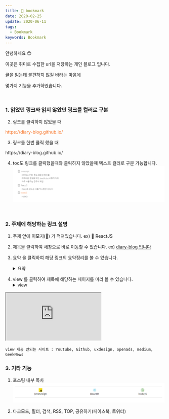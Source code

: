 ```yaml
---
title: 📙 bookmark
date: 2020-02-25
update: 2020-06-11
tags:
  - Bookmark
keywords: Bookmark
---
```



안녕하세요 😊  

이곳은 취미로 수집한 url을 저장하는 개인 블로그 입니다.  

글을 읽는데 불편하지 않길 바라는 마음에

몇가지 기능을 추가하였습니다.

<br/>

### 1. 읽었던 링크와 읽지 않았던 링크를 컬러로 구분

2. 링크를 클릭하지 않았을 때
<p style="color: #f87325">https://diary-blog.github.io/</p>

3. 링크를 한번 클릭 했을 때
<p style="color: #333">https://diary-blog.github.io/</p>

4. toc도 링크를 클릭했을때와 클릭하지 않았을때 텍스트 컬러로 구분 가능합니다.
![](./image/bookmark-2.png)

<br>

### 2. 주제에 해당하는 링크 설명

1. 주제 앞에 이모지(📄) 가 적혀있습니다.
ex) 📄 ReactJS

2. 제목을 클릭하여 새창으로 바로 이동할 수 있습니다.
ex) [diary-blog 입니다](https://diary-blog.github.io)

3. 요약 을 클릭하여 해당 링크의 요약정리를 볼 수 있습니다. <details><summary> 요약 </summary>
Gatsbyjs로 만들고 Github page로 배포한 개인 블로그 입니다.
</details>

4. view 를 클릭하여 제목에 해당하는 페이지를 미리 볼 수 있습니다.  <details><summary> view </summary>
<iframe src="https://diary-blog.github.io/"></iframe>
</details>

```
view 제공 안되는 사이트 : Youtube, Github, uxdesign, openads, medium, GeekNews
```

### 3. 기타 기능

1. 포스팅 내부 목차
![](./image/bookmark-1.png)

2. 다크모드, 필터, 검색, RSS, TOP, 공유하기(페이스북, 트위터)






